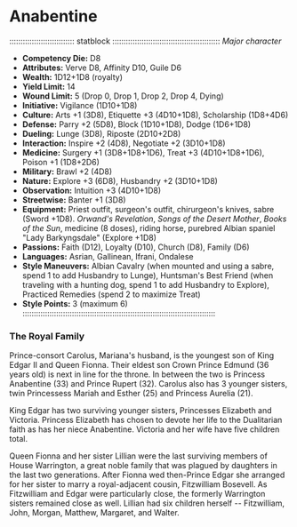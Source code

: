 # Anabentine
::::::::::::::::::::::::::::: statblock ::::::::::::::::::::::::::::::::::::::::::::::::
*Major character*

- **Competency Die:** D8
- **Attributes:** Verve D8, Affinity D10, Guile D6
- **Wealth:** 1D12+1D8 (royalty)
- **Yield Limit:** 14
- **Wound Limit:** 5 (Drop 0, Drop 1, Drop 2, Drop 4, Dying)
- **Initiative:** Vigilance (1D10+1D8)
- **Culture:** Arts +1 (3D8), Etiquette +3 (4D10+1D8), Scholarship (1D8+4D6)
- **Defense:** Parry +2 (5D8), Block (1D10+1D8), Dodge (1D6+1D8)
- **Dueling:** Lunge (3D8), Riposte (2D10+2D8)
- **Interaction:** Inspire +2 (4D8), Negotiate +2 (3D10+1D8)
- **Medicine:** Surgery +1 (3D8+1D8+1D6), Treat +3 (4D10+1D8+1D6), Poison +1 (1D8+2D6)
- **Military:** Brawl +2 (4D8)
- **Nature:** Explore +3 (6D8), Husbandry +2 (3D10+1D8)
- **Observation:** Intuition +3 (4D10+1D8)
- **Streetwise:** Banter +1 (3D8)
- **Equipment:** Priest outfit, surgeon's outfit, chirurgeon's knives, sabre (Sword +1D8). *Orwand's Revelation*, *Songs of the Desert Mother*, *Books of the Sun*, medicine (8 doses), riding horse, purebred Albian spaniel "Lady Barkyngsdale" (Explore +1D8)
- **Passions:** Faith (D12), Loyalty (D10), Church (D8), Family (D6)
- **Languages:** Asrian, Gallinean, Ifrani, Ondalese
- **Style Maneuvers:** Albian Cavalry (when mounted and using a sabre, spend 1 to add Husbandry to Lunge), Huntsman's Best Friend (when traveling with a hunting dog, spend 1 to add Husbandry to Explore), Practiced Remedies (spend 2 to maximize Treat)
- **Style Points:** 3 (maximum 6)
::::::::::::::::::::::::::::::::::::::::::::::::::::::::::::::::::::::::::::::::::::::

### The Royal Family

Prince-consort Carolus, Mariana's husband, is the youngest son of King
Edgar II and Queen Fionna. Their eldest son Crown Prince Edmund (36
years old) is next in line for the throne. In between the two is
Princess Anabentine (33) and Prince Rupert (32). Carolus also has 3
younger sisters, twin Princessess Mariah and Esther (25) and Princess
Aurelia (21). 

King Edgar has two surviving younger sisters, Princesses Elizabeth and
Victoria. Princess Elizabeth has chosen to devote her life to the
Dualitarian faith as has her niece Anabentine. Victoria and her wife
have five children total.

Queen Fionna and her sister Lillian were the last surviving members of
House Warrington, a great noble family that was plagued by daughters in
the last two generations. After Fionna wed then-Prince Edgar she
arranged for her sister to marry a royal-adjacent cousin, Fitzwilliam
Bosevell. As Fitzwilliam and Edgar were particularly close, the formerly
Warrington sisters remained close as well. Lillian had six children
herself -- Fitzwilliam, John, Morgan, Matthew, Margaret, and Walter.


